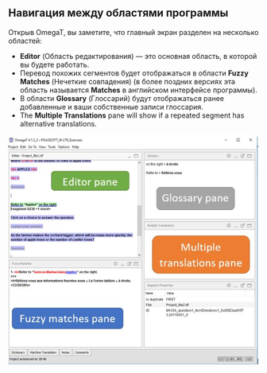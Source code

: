 ## Навигация между областями программы

Открыв OmegaT, вы заметите, что главный экран разделен на несколько областей:

- **Editor** (Область редактирования) — это основная область, в которой вы будете работать.
- Перевод похожих сегментов будет отображаться в области **Fuzzy Matches** (Нечеткие совпадения) (в более поздних версиях эта область называется **Matches** в английском интерфейсе программы).
- В области **Glossary** (Глоссарий) будут отображаться ранее добавленные и ваши собственные записи глоссария.
- The **Multiple Translations** pane will show if a repeated segment has alternative translations.

![](../_img/05_omegat_panes.jpg)

